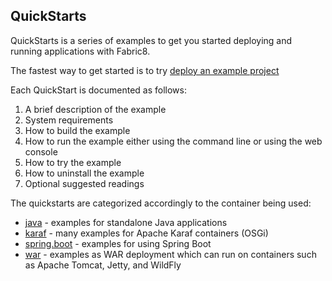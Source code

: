 ## QuickStarts

QuickStarts is a series of examples to get you started deploying and running applications with Fabric8.

The fastest way to get started is to try [deploy an example project](http://fabric8.io/v2/mavenPlugin.html#example)

Each QuickStart is documented as follows:

1. A brief description of the example
1. System requirements
1. How to build the example
1. How to run the example either using the command line or using the web console
1. How to try the example
1. How to uninstall the example
1. Optional suggested readings

The quickstarts are categorized accordingly to the container being used:

* [java](https://github.com/fabric8io/fabric8/tree/2.0/quickstarts/java) - examples for standalone Java applications
* [karaf](https://github.com/fabric8io/fabric8/tree/2.0/quickstarts/karaf) - many examples for Apache Karaf containers (OSGi)
* [spring.boot](https://github.com/fabric8io/fabric8/tree/2.0/quickstarts/spring-boot) - examples for using Spring Boot
* [war](https://github.com/fabric8io/fabric8/tree/2.0/quickstarts/war) - examples as WAR deployment which can run on containers such as Apache Tomcat, Jetty, and WildFly

